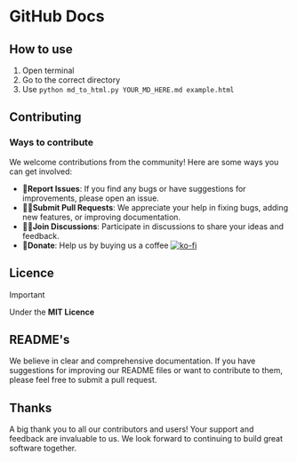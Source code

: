 # GitHub Docs
## How to use
1. Open terminal
2. Go to the correct directory
3. Use `python md_to_html.py YOUR_MD_HERE.md example.html
`
## Contributing
### Ways to contribute
We welcome contributions from the community! Here are some ways you can get involved:

* __🧙Report Issues__: If you find any bugs or have suggestions for improvements, please open an issue.
* __👩‍💻Submit Pull Requests__: We appreciate your help in fixing bugs, adding new features, or improving documentation.
* __🙋‍♀️Join Discussions__: Participate in discussions to share your ideas and feedback.
* __🍿Donate__: Help us by buying us a coffee [![ko-fi](https://ko-fi.com/img/githubbutton_sm.svg)](https://ko-fi.com/E1E019PPL7)
## Licence
> [!IMPORTANT]
> Under the __MIT Licence__
## README's
We believe in clear and comprehensive documentation. If you have suggestions for improving our README files or want to contribute to them, please feel free to submit a pull request.

## Thanks
A big thank you to all our contributors and users! Your support and feedback are invaluable to us. We look forward to continuing to build great software together.
